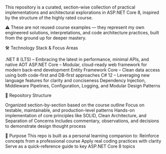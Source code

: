 ﻿This repository is a curated, section-wise collection of practical implementations and architectural explorations in ASP.NET Core 8, inspired by the structure of the highly rated course.

⚠️ These are not reused course examples — they represent my own engineered solutions, interpretations, and code architecture practices, built from the ground up for deeper mastery.

🛠️ Technology Stack & Focus Areas

.NET 8 (LTS) – Embracing the latest in performance, minimal APIs, and native AOT
ASP.NET Core – Modular, cloud-ready web framework for modern back-end development
Entity Framework Core – Clean data access using both code-first and DB-first approaches
C# 12 – Leveraging new language features for clarity and conciseness
Dependency Injection, Middleware Pipelines, Configuration, Logging, and Modular Design Patterns

🧩 Repository Structure

Organized section-by-section based on the course outline
Focus on testable, maintainable, and production-level patterns
Hands-on implementation of core principles like SOLID, Clean Architecture, and Separation of Concerns
 Includes commentary, observations, and decisions to demonstrate design thought process

🎯 Purpose
This repo is built as a personal learning companion to:
Reinforce concepts from a professional course
Apply real coding practices with clarity
Serve as a quick-reference guide to key ASP.NET Core 8 topics
